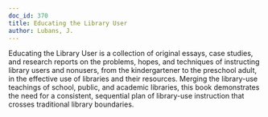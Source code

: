 ```yaml
---
doc_id: 370
title: Educating the Library User
author: Lubans, J.
---
```


Educating the Library User is a collection of original essays, case
studies, and research reports on the problems, hopes, and techniques of 
instructing library users and nonusers, from the kindergartener to the 
preschool adult, in the effective use of libraries and their resources.
Merging the library-use teachings of school, public, and academic
libraries, this book demonstrates the need for a consistent, sequential
plan of library-use instruction that crosses traditional library boundaries.